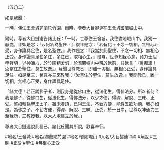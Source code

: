 （五〇二）

如是我聞：

一時，佛住王舍城迦蘭陀竹園。爾時，尊者大目揵連在王舍城耆闍崛山中。

爾時，尊者大目揵連告諸比丘：「一時，世尊住王舍城，我住耆闍崛山中。我獨一靜處，作如是念：『云何名為聖住？』復作是念：『若有比丘不念一切相，無相心正受，身作證具足住，是名聖住。』我作是念：『我當於此聖住，不念一切相、無相心正受。身作證具足住多住，多住已，取相心生。』爾時，世尊知我心念，如力士屈申臂頃，以神通力，於竹園精舍沒，於耆闍崛山中現於我前，語我言：『目揵連！汝當住於聖住，莫生放逸。』我聞世尊教已，即離一切相，無相心正受，身作證具足住。如是至三，世尊亦三來教我：『汝當住於聖住，莫生放逸。』我聞教已，離一切相，無相心正受，身作證具足住。

「諸大德！若正說佛子者，則我身是從佛口生，從法化生，得佛法分。所以者何？我是佛子，從佛口生，從法化生，得佛法分，以少方便，得禪、解脫、三昧、正受。譬如轉輪聖王太子，雖未灌頂，已得王法，不勤方便，能得五欲功德。我亦如是。為佛之子，不勤方便，得禪、解脫、三昧、正受，於一日中，世尊以神通力三至我所，三教授我，以大人處建立於我。」

尊者大目揵連說此經已，諸比丘聞其所說，歡喜奉行。

#地名/王舍城
#地名/迦蘭陀竹園
#地名/耆闍崛山
#人名/大目揵連
#禪
#解脫
#三昧
#正受
#聖住
#無相心正受
